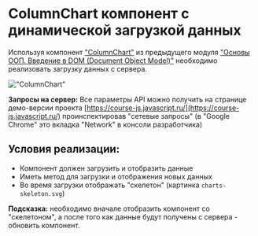 # ColumnChart компонент с динамической загрузкой данных

Используя компонент ["ColumnChart"](taskbook:oop-basic-intro-to-dom/column-chart) из предыдущего модуля 
["Основы ООП. Введение в DOM (Document Object Model)"](taskbook:oop-basic-intro-to-dom) необходимо реализовать загрузку данных с сервера. 

!["ColumnChart"](column-chart.gif)

**Запросы на сервер:**
Все параметры API можно получить на странице демо-версии проекта [https://course-js.javascript.ru/](https://course-js.javascript.ru/)
проинспектировав "сетевые запросы" (в "Google Chrome" это вкладка "Network" в консоли разработчика)

## Условия реализации:

* Компонент должен загрузить и отобразить данные
* Иметь метод для загрузки и отображения новых данных
* Во время загрузки отображать "скелетон" (картинка `charts-skeleton.svg`)

**Подсказка:** необходимо вначале отобразить компонент со "скелетоном", а после того как данные будут получены с сервера - обновить
компонент. 

